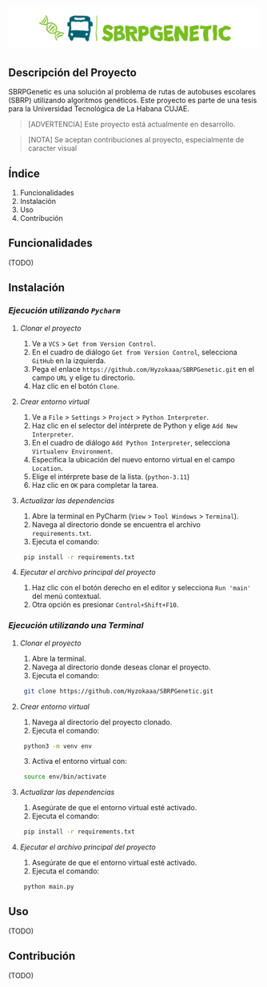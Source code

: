 # ![SBRPGenetic](docs/logo5.svg)

## Descripción del Proyecto
SBRPGenetic es una solución al problema de rutas de autobuses escolares (SBRP) utilizando algoritmos genéticos. Este proyecto es parte de una tesis para la Universidad Tecnológica de La Habana CUJAE.

> [ADVERTENCIA]
> Este proyecto está actualmente en desarrollo.

> [NOTA]
> Se aceptan contribuciones al proyecto, especialmente de caracter visual
## Índice
1. Funcionalidades
2. Instalación
3. Uso
4. Contribución

## Funcionalidades
(TODO)

## Instalación
### *Ejecución utilizando `Pycharm`*
1. *Clonar el proyecto*
   1. Ve a `VCS` > `Get from Version Control`.
   2. En el cuadro de diálogo `Get from Version Control`, selecciona `GitHub` en la izquierda.
   3. Pega el enlace `https://github.com/Hyzokaaa/SBRPGenetic.git` en el campo `URL` y elige tu directorio.
   4. Haz clic en el botón `Clone`.

2. *Crear entorno virtual*
   1. Ve a `File` > `Settings` > `Project` > `Python Interpreter`.
   2. Haz clic en el selector del intérprete de Python y elige `Add New Interpreter`.
   3. En el cuadro de diálogo `Add Python Interpreter`, selecciona `Virtualenv Environment`.
   4. Especifica la ubicación del nuevo entorno virtual en el campo `Location`.
   5. Elige el intérprete base de la lista. (`python-3.11`)
   6. Haz clic en `OK` para completar la tarea.

3. *Actualizar las dependencias*
   1. Abre la terminal en PyCharm (`View` > `Tool Windows` > `Terminal`).
   2. Navega al directorio donde se encuentra el archivo `requirements.txt`.
   3. Ejecuta el comando:
   ```bash
    pip install -r requirements.txt
    ```

4. *Ejecutar el archivo principal del proyecto*
   1. Haz clic con el botón derecho en el editor y selecciona `Run 'main'` del menú contextual.
   2. Otra opción es presionar `Control+Shift+F10`.

### *Ejecución utilizando una Terminal*
1. *Clonar el proyecto*
   1. Abre la terminal.
   2. Navega al directorio donde deseas clonar el proyecto.
   3. Ejecuta el comando:
   ```bash
    git clone https://github.com/Hyzokaaa/SBRPGenetic.git
    ```

2. *Crear entorno virtual*
   1. Navega al directorio del proyecto clonado.
   2. Ejecuta el comando:
   ```bash
    python3 -m venv env
    ```
   3. Activa el entorno virtual con:
   ```bash
    source env/bin/activate
    ```

3. *Actualizar las dependencias*
   1. Asegúrate de que el entorno virtual esté activado.
   2. Ejecuta el comando:
   ```bash
    pip install -r requirements.txt
    ```

4. *Ejecutar el archivo principal del proyecto*
   1. Asegúrate de que el entorno virtual esté activado.
   2. Ejecuta el comando:
   ```bash
    python main.py
    ```


## Uso
(TODO)

## Contribución
(TODO)

